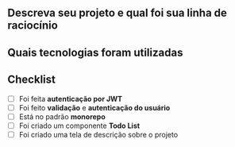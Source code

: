 ## Descreva seu projeto e qual foi sua linha de raciocínio



## Quais tecnologias foram utilizadas

## Checklist
- [ ]  Foi feita **autenticação por JWT**
- [ ]  Foi feito **validação** e **autenticação do usuário**
- [ ]  Está no padrão **monorepo**
- [ ]  Foi criado um componente **Todo List**
- [ ]  Foi criado uma tela de descrição sobre o projeto
